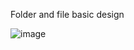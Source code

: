 Folder and file basic design

![image](https://github.com/companyakis/flutter-bootcamp/assets/77589867/e679f367-03f8-4378-8ff8-ef40476aced4)
